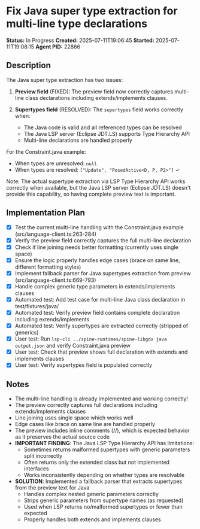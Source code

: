 # Fix Java super type extraction for multi-line type declarations

**Status:** In Progress
**Created:** 2025-07-11T19:06:45
**Started:** 2025-07-11T19:08:15
**Agent PID:** 22866

## Description
The Java super type extraction has two issues:

1. **Preview field** (FIXED): The preview field now correctly captures multi-line class declarations including extends/implements clauses.

2. **Supertypes field** (RESOLVED): The `supertypes` field works correctly when:
   - The Java code is valid and all referenced types can be resolved
   - The Java LSP server (Eclipse JDT.LS) supports Type Hierarchy API
   - Multi-line declarations are handled properly

For the Constraint.java example:
- When types are unresolved: `null`
- When types are resolved: `["Update", "PosedActive<D, P, P2>"]` ✓

Note: The actual supertype extraction via LSP Type Hierarchy API works correctly when available, but the Java LSP server (Eclipse JDT.LS) doesn't provide this capability, so having complete preview text is important.

## Implementation Plan
- [x] Test the current multi-line handling with the Constraint.java example (src/language-client.ts:263-284)
- [x] Verify the preview field correctly captures the full multi-line declaration
- [x] Check if line joining needs better formatting (currently uses single space)
- [x] Ensure the logic properly handles edge cases (brace on same line, different formatting styles)
- [x] Implement fallback parser for Java supertypes extraction from preview (src/language-client.ts:669-793)
- [x] Handle complex generic type parameters in extends/implements clauses
- [x] Automated test: Add test case for multi-line Java class declaration in test/fixtures/java/
- [x] Automated test: Verify preview field contains complete declaration including extends/implements
- [x] Automated test: Verify supertypes are extracted correctly (stripped of generics)
- [x] User test: Run `lsp-cli ../spine-runtimes/spine-libgdx java output.json` and verify Constraint.java preview
- [x] User test: Check that preview shows full declaration with extends and implements clauses
- [x] User test: Verify supertypes field is populated correctly

## Notes
- The multi-line handling is already implemented and working correctly!
- The preview correctly captures full declarations including extends/implements clauses
- Line joining uses single space which works well
- Edge cases like brace on same line are handled properly
- The preview includes inline comments (//), which is expected behavior as it preserves the actual source code
- **IMPORTANT FINDING**: The Java LSP Type Hierarchy API has limitations:
  - Sometimes returns malformed supertypes with generic parameters split incorrectly
  - Often returns only the extended class but not implemented interfaces
  - Works inconsistently depending on whether types are resolvable
- **SOLUTION**: Implemented a fallback parser that extracts supertypes from the preview text for Java
  - Handles complex nested generic parameters correctly
  - Strips generic parameters from supertype names (as requested)
  - Used when LSP returns no/malformed supertypes or fewer than expected
  - Properly handles both extends and implements clauses
